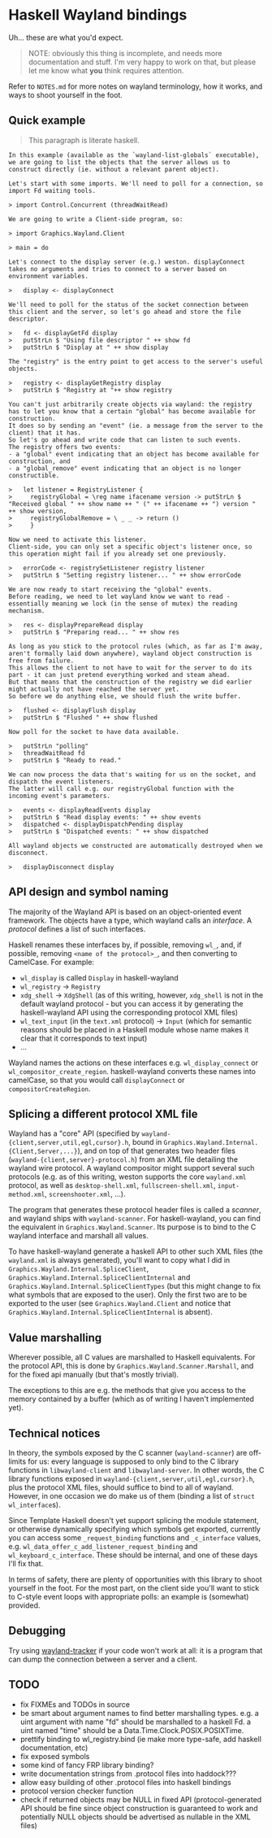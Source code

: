 # Haskell Wayland bindings #
Uh... these are what you'd expect.

> NOTE: obviously this thing is incomplete, and needs more documentation and stuff. I'm very happy to work on that, but please let me know what **you** think requires attention.

Refer to `NOTES.md` for more notes on wayland terminology, how it works, and ways to shoot yourself in the foot.


## Quick example ##

> This paragraph is literate haskell.

    In this example (available as the `wayland-list-globals` executable), we are going to list the objects that the server allows us to construct directly (ie. without a relevant parent object).

    Let's start with some imports. We'll need to poll for a connection, so import Fd waiting tools.

    > import Control.Concurrent (threadWaitRead)

    We are going to write a Client-side program, so:

    > import Graphics.Wayland.Client

    > main = do

    Let's connect to the display server (e.g.) weston. displayConnect takes no arguments and tries to connect to a server based on environment variables.

    >   display <- displayConnect

    We'll need to poll for the status of the socket connection between this client and the server, so let's go ahead and store the file descriptor.

    >   fd <- displayGetFd display
    >   putStrLn $ "Using file descriptor " ++ show fd
    >   putStrLn $ "Display at " ++ show display

    The "registry" is the entry point to get access to the server's useful objects.

    >   registry <- displayGetRegistry display
    >   putStrLn $ "Registry at "++ show registry

    You can't just arbitrarily create objects via wayland: the registry has to let you know that a certain "global" has become available for construction.
	It does so by sending an "event" (ie. a message from the server to the client) that it has.
	So let's go ahead and write code that can listen to such events.
	The registry offers two events:
	- a "global" event indicating that an object has become available for construction, and
	- a "global_remove" event indicating that an object is no longer constructible.

    >   let listener = RegistryListener {
    >     registryGlobal = \reg name ifacename version -> putStrLn $ "Received global " ++ show name ++ " (" ++ ifacename ++ ") version " ++ show version,
    >     registryGlobalRemove = \ _ _ -> return ()
    >     }

    Now we need to activate this listener.
	Client-side, you can only set a specific object's listener once, so this operation might fail if you already set one previously.

    >   errorCode <- registrySetListener registry listener
    >   putStrLn $ "Setting registry listener... " ++ show errorCode

	We are now ready to start receiving the "global" events.
	Before reading, we need to let wayland know we want to read - essentially meaning we lock (in the sense of mutex) the reading mechanism.

    >   res <- displayPrepareRead display
    >   putStrLn $ "Preparing read... " ++ show res

    As long as you stick to the protocol rules (which, as far as I'm away, aren't formally laid down anywhere), wayland object construction is free from failure.
	This allows the client to not have to wait for the server to do its part - it can just pretend everything worked and steam ahead.
	But that means that the construction of the registry we did earlier might actually not have reached the server yet.
	So before we do anything else, we should flush the write buffer.

    >   flushed <- displayFlush display
    >   putStrLn $ "Flushed " ++ show flushed

    Now poll for the socket to have data available.

    >   putStrLn "polling"
    >   threadWaitRead fd
    >   putStrLn $ "Ready to read."

    We can now process the data that's waiting for us on the socket, and dispatch the event listeners.
	The latter will call e.g. our registryGlobal function with the incoming event's parameters.

    >   events <- displayReadEvents display
    >   putStrLn $ "Read display events: " ++ show events
    >   dispatched <- displayDispatchPending display
    >   putStrLn $ "Dispatched events: " ++ show dispatched

    All wayland objects we constructed are automatically destroyed when we disconnect.

    >   displayDisconnect display


## API design and symbol naming ##

The majority of the Wayland API is based on an object-oriented event framework.
The objects have a type, which wayland calls an _interface_.
A _protocol_ defines a list of such interfaces.

Haskell renames these interfaces by, if possible, removing `wl_`, and, if possible, removing `<name of the protocol>_`, and then converting to CamelCase.
For example:

- `wl_display` is called `Display` in haskell-wayland
- `wl_registry` -> `Registry`
- `xdg_shell` -> `XdgShell` (as of this writing, however, `xdg_shell` is not in the default wayland protocol - but you can access it by generating the haskell-wayland API using the corresponding protocol XML files)
- `wl_text_input` (in the `text.xml` protocol) -> `Input` (which for semantic reasons should be placed in a Haskell module whose name makes it clear that it corresponds to text input)
- ...

Wayland names the actions on these interfaces e.g. `wl_display_connect` or `wl_compositor_create_region`. haskell-wayland converts these names into camelCase, so that you would call `displayConnect` or `compositorCreateRegion`.


## Splicing a different protocol XML file ##

Wayland has a "core" API (specified by `wayland-{client,server,util,egl,cursor}.h`, bound in `Graphics.Wayland.Internal.{Client,Server,...}`), and on top of that generates two header files (`wayland-{client,server}-protocol.h`) from an XML file detailing the wayland wire protocol.
A wayland compositor might support several such protocols (e.g. as of this writing, weston supports the core `wayland.xml` protocol, as well as `desktop-shell.xml`, `fullscreen-shell.xml`, `input-method.xml`, `screenshooter.xml`, ...).

The program that generates these protocol header files is called a _scanner_, and wayland ships with `wayland-scanner`.
For haskell-wayland, you can find the equivalent in `Graphics.Wayland.Scanner`.
Its purpose is to bind to the C wayland interface and marshall all values.

To have haskell-wayland generate a haskell API to other such XML files (the `wayland.xml` is always generated), you'll want to copy what I did in `Graphics.Wayland.Internal.SpliceClient`, `Graphics.Wayland.Internal.SpliceClientInternal` and `Graphics.Wayland.Internal.SpliceClientTypes` (but this might change to fix what symbols that are exposed to the user).
Only the first two are to be exported to the user (see `Graphics.Wayland.Client` and notice that `Graphics.Wayland.Internal.SpliceClientInternal` is absent).


## Value marshalling ##

Wherever possible, all C values are marshalled to Haskell equivalents.
For the protocol API, this is done by `Graphics.Wayland.Scanner.Marshall`, and for the fixed api manually (but that's mostly trivial).

The exceptions to this are e.g. the methods that give you access to the memory contained by a buffer (which as of writing I haven't implemented yet).


## Technical notices ##

In theory, the symbols exposed by the C scanner (`wayland-scanner`) are off-limits for us: every language is supposed to only bind to the C library functions in `libwayland-client` and `libwayland-server`. In other words, the C library functions exposed in `wayland-{client,server,util,egl,cursor}.h`, plus the protocol XML files, should suffice to bind to all of wayland. However, in one occasion we do make us of them (binding a list of `struct wl_interface`s).

Since Template Haskell doesn't yet support splicing the module statement, or otherwise dynamically specifying which symbols get exported, currently you can access some `_request_binding` functions and `_c_interface` values, e.g. `wl_data_offer_c_add_listener_request_binding` and `wl_keyboard_c_interface`. These should be internal, and one of these days I'll fix that.

In terms of safety, there are plenty of opportunities with this library to shoot yourself in the foot.
For the most part, on the client side you'll want to stick to C-style event loops with appropriate polls: an example is (somewhat) provided.


## Debugging ##

Try using [wayland-tracker](https://github.com/01org/wayland-tracker) if your code won't work at all: it is a program that can dump the connection between a server and a client.


## TODO ##

- fix FIXMEs and TODOs in source
- be smart about argument names to find better marshalling types. e.g. a uint argument with name "fd" should be marshalled to a haskell Fd. a uint named "time" should be a Data.Time.Clock.POSIX.POSIXTime.
- prettify binding to wl_registry.bind (ie make more type-safe, add haskell documentation, etc)
- fix exposed symbols
- some kind of fancy FRP library binding?
- write documentation strings from .protocol files into haddock???
- allow easy building of other .protocol files into haskell bindings
- protocol version checker function
- check if returned objects may be NULL in fixed API (protocol-generated API should be fine since object construction is guaranteed to work and potentially NULL objects should be advertised as nullable in the XML files)
